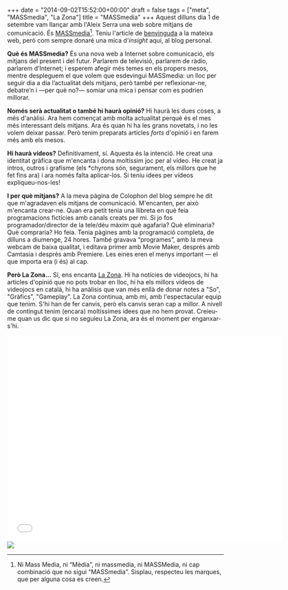 +++
date = "2014-09-02T15:52:00+00:00"
draft = false
tags = ["meta", "MASSmedia", "La Zona"]
title = "MASSmedia"
+++
Aquest dilluns dia 1 de setembre vam llançar amb l'Aleix Serra una web sobre mitjans de comunicació. És [MASSmedia](http://www.massmedia.cat)[^1]. Teniu l'article de [benvinguda](http://www.massmedia.cat/especials/2014/08/massmedia/) a la mateixa web, però com sempre donaré una mica d'*insight* aquí, al blog personal.

<!-- more -->

**Què és MASSmedia?** És una nova web a Internet sobre comunicació, els mitjans del present i del futur. Parlarem de televisió, parlarem de ràdio, parlarem d’Internet; i esperem afegir més temes en els propers mesos, mentre despleguem el que volem que esdevingui MASSmedia: un lloc per seguir dia a dia l’actualitat dels mitjans, però també per reflexionar-ne, debatre’n i —per què no?— somiar una mica i pensar com es podrien millorar.

**Només serà actualitat o també hi haurà opinió?** Hi haurà les dues coses, a més d'anàlisi. Ara hem començat amb molta actualitat perquè és el mes més interessant dels mitjans. Ara és quan hi ha les grans novetats, i no les volem deixar passar. Però tenim preparats articles *forts* d'opinió i en farem més amb els mesos.

**Hi haurà vídeos?** Definitivament, sí. Aquesta és la intenció. He creat una identitat gràfica que m'encanta i dona moltíssim joc per al vídeo. He creat ja intros, outros i grafisme (els *chyrons són, segurament, els millors que he fet fins ara) i ara només falta aplicar-los. Si teniu idees per vídeos expliqueu-nos-les!

**I per què mitjans?** A la meva pàgina de Colophon del blog sempre he dit que m'agradaven els mitjans de comunicació. M'encanten, per això m'encanta crear-ne. Quan era petit tenia una llibreta en què feia programacions fictícies amb canals creats per mi. Si jo fos programador/director de la tele/déu màxim què agafaria? Què eliminaria? Què compraria? Ho feia. Tenia pàgines amb la programació completa, de dilluns a diumenge, 24 hores. També gravava “programes”, amb la meva webcam de baixa qualitat, i editava primer amb Movie Maker, després amb Camtasia i després amb Premiere. Les eines eren el menys important — el que importa era (i és) al cap.

**Però La Zona...** Sí, ens encanta [La Zona](http://www.lazona.cat). Hi ha notícies de videojocs, hi ha articles d'opinió que no pots trobar en lloc, hi ha els millors vídeos de videojocs en català, hi ha anàlisis que van més enllà de donar notes a "So", "Gràfics", "Gameplay". La Zona continua, amb mi, amb l'espectacular equip que tenim. S'hi han de fer canvis, però els canvis seran cap a millor. A nivell de contingut tenim (encara) moltíssimes idees que no hem provat. Creieu-me quan us dic que si no seguíeu La Zona, ara és el moment per enganxar-s'hi.

<iframe width="640" height="480" src="//www.youtube.com/embed/amKB9ugadkY" frameborder="0" allowfullscreen></iframe>

<img id="splash" src="http://cdn.massmedia.cat/multimedia/png/1409505911-019cd1683d089935c0253008ee710c09.png"/>

[^1]: Ni Mass Media, ni “Mèdia”, ni massmedia, ni MASSMedia, ni cap combinació que no sigui “MASSmedia”. Sisplau, respecteu les marques, que per alguna cosa es creen.